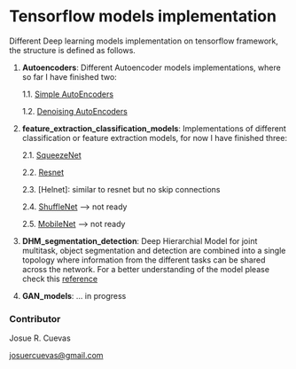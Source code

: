 # Tensorflow models implementation

Different Deep learning models implementation on tensorflow framework, the structure is defined as follows.

1. **Autoencoders**: Different Autoencoder models implementations, where so far I have finished two:

    1.1. [Simple AutoEncoders](http://ufldl.stanford.edu/tutorial/unsupervised/Autoencoders/)

    1.2. [Denoising AutoEncoders](http://deeplearning.net/tutorial/dA.html)

2. **feature_extraction_classification_models**: Implementations of different classification or feature extraction models, for now I have finished three:

    2.1. [SqueezeNet](https://arxiv.org/abs/1602.07360)

    2.2. [Resnet](https://arxiv.org/abs/1512.03385)

    2.3. [Helnet]: similar to resnet but no skip connections

    2.4. [ShuffleNet](https://arxiv.org/abs/1707.01083) --> not ready

    2.5. [MobileNet](https://arxiv.org/abs/1704.04861) --> not ready

3. **DHM_segmentation_detection**: Deep Hierarchial Model for joint multitask, object segmentation and detection are combined into a single topology where information from the different tasks can be shared across the network. For a better understanding of the model please check this [reference](http://on-demand.gputechconf.com/gtc/2017/presentation/s7347-joe-chen-a-deep-hierarchial-model-for-joint-object-detection.pdf)

4. **GAN_models**: ... in progress

### Contributor

Josue R. Cuevas

josuercuevas@gmail.com
